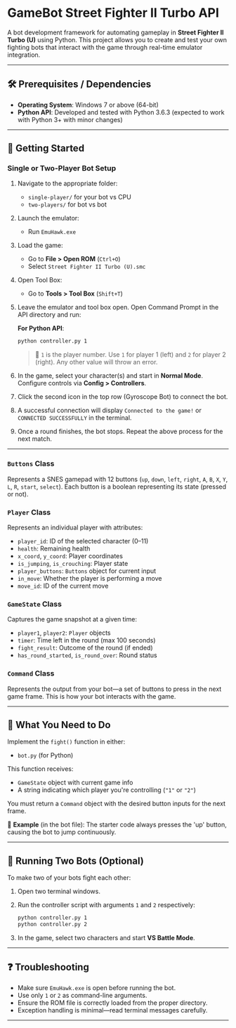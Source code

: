 # GameBot Street Fighter II Turbo API

A bot development framework for automating gameplay in **Street Fighter II Turbo (U)** using Python. This project allows you to create and test your own fighting bots that interact with the game through real-time emulator integration.

---

## 🛠️ Prerequisites / Dependencies

* **Operating System**: Windows 7 or above (64-bit)
* **Python API**: Developed and tested with Python 3.6.3 (expected to work with Python 3+ with minor changes)

---

## 🚀 Getting Started

### Single or Two-Player Bot Setup

1. Navigate to the appropriate folder:

   * `single-player/` for your bot vs CPU
   * `two-players/` for bot vs bot

2. Launch the emulator:

   * Run `EmuHawk.exe`

3. Load the game:

   * Go to **File > Open ROM** (`Ctrl+O`)
   * Select `Street Fighter II Turbo (U).smc`

4. Open Tool Box:

   * Go to **Tools > Tool Box** (`Shift+T`)

5. Leave the emulator and tool box open. Open Command Prompt in the API directory and run:

   **For Python API**:

   ```bash
   python controller.py 1
   ```
   
   > 🔹 `1` is the player number. Use `1` for player 1 (left) and `2` for player 2 (right). Any other value will throw an error.

6. In the game, select your character(s) and start in **Normal Mode**. Configure controls via **Config > Controllers**.

7. Click the second icon in the top row (Gyroscope Bot) to connect the bot.

8. A successful connection will display `Connected to the game!` or `CONNECTED SUCCESSFULLY` in the terminal.

9. Once a round finishes, the bot stops. Repeat the above process for the next match.

---

### `Buttons` Class

Represents a SNES gamepad with 12 buttons (`up`, `down`, `left`, `right`, `A`, `B`, `X`, `Y`, `L`, `R`, `start`, `select`). Each button is a boolean representing its state (pressed or not).

### `Player` Class

Represents an individual player with attributes:

* `player_id`: ID of the selected character (0–11)
* `health`: Remaining health
* `x_coord`, `y_coord`: Player coordinates
* `is_jumping`, `is_crouching`: Player state
* `player_buttons`: `Buttons` object for current input
* `in_move`: Whether the player is performing a move
* `move_id`: ID of the current move

### `GameState` Class

Captures the game snapshot at a given time:

* `player1`, `player2`: `Player` objects
* `timer`: Time left in the round (max 100 seconds)
* `fight_result`: Outcome of the round (if ended)
* `has_round_started`, `is_round_over`: Round status

### `Command` Class

Represents the output from your bot—a set of buttons to press in the next game frame. This is how your bot interacts with the game.

---

## 🧠 What You Need to Do

Implement the `fight()` function in either:

* `bot.py` (for Python)

This function receives:

* `GameState` object with current game info
* A string indicating which player you're controlling (`"1"` or `"2"`)

You must return a `Command` object with the desired button inputs for the next frame.

📌 **Example** (in the bot file):
The starter code always presses the 'up' button, causing the bot to jump continuously.

---

## 🤖 Running Two Bots (Optional)

To make two of your bots fight each other:

1. Open two terminal windows.
2. Run the controller script with arguments `1` and `2` respectively:

   ```bash
   python controller.py 1
   python controller.py 2
   ```
3. In the game, select two characters and start **VS Battle Mode**.

---

## ❓ Troubleshooting

* Make sure `EmuHawk.exe` is open before running the bot.
* Use only `1` or `2` as command-line arguments.
* Ensure the ROM file is correctly loaded from the proper directory.
* Exception handling is minimal—read terminal messages carefully.

---
